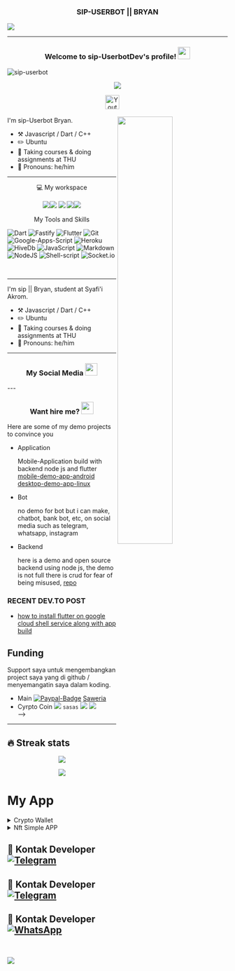 <h3 align="center"> SIP-USERBOT || BRYAN</h3>

![](https://user-images.githubusercontent.com/38845275/128774296-40a55843-1893-44e6-936e-5e71c7cf72de.png)

---

<h3 align="center">
  Welcome to sip-UserbotDev's profile!
  <img src="https://media.giphy.com/media/hvRJCLFzcasrR4ia7z/giphy.gif" width="28">
</h3>

<p align="left"> <img src="https://komarev.com/ghpvc/?username=sip-userbot&label=Profile%20views&color=0e75b6&style=plastic" alt="sip-userbot" /> </p>

<!-- Typing SVG by sip-Userbot- https://github.com/sip-Userbot/readme-typing-svg -->
<p align="center">
  <a href="https://github.com/sip-Userbot/readme-typing-svg"><img src="https://readme-typing-svg.herokuapp.com/?lines=Full-stack%20web%20and%20app%20developer;Self-taught%20UI%2FUX%20Designer;1%2B%20year%20of%20coding%20experience;Always%20learning%20new%20things&font=Fira%20Code&center=true&width=440&height=45&color=f75c7e&vCenter=true&size=22"></a>
</p>

<!-- Social icons section -->
<p align="center">
  <a href="https://www.youtube.com/channel/UC928-F8HenjZD1zNdMY42vA"><img width="32px" alt="Youtube" title="Youtube" src="https://i.imgur.com/qiXu7b2.png"/></a>
  &#8287;&#8287;&#8287;&#8287;&#8287;
</p>


[<img align="right" width="50%" src="https://bad-apple-github-readme.vercel.app/api?show_bg=1&username=sipdev">](https://metrics.lecoq.io/ouuan?template=classic)

I'm sip-Userbot Bryan.

-   :hammer_and_pick: Javascript / Dart / C++
-   :pencil2: Ubuntu
-   :seedling: Taking courses & doing assignments at THU
-   :man: Pronouns: he/him

---

<p align='center'>
  💻 My workspace<br/><br/>
  <img src="https://img.shields.io/badge/Msi-%23000000.svg?&style=for-the-badge&logo=msi&logoColor=white"/><img src="https://img.shields.io/badge/Linux%20Ubuntu-%230078D6.svg?&style=for-the-badge&logo=ubuntu&logoColor=white"/>
  <img src="https://img.shields.io/badge/amd-ryzen--5500u-%230071C5.svg?&style=for-the-badge&logo=amd&logoColor=white" />
  <img src="https://img.shields.io/badge/SSD-1TB-%230071C5.svg?&style=for-the-badge&logoColor=white" /><img src="https://img.shields.io/badge/RAM-8GB-%230071C5.svg?&style=for-the-badge&logo=rm&logoColor=white" />
</p>

<p align='center'>
 My Tools and Skills <br/>

![Dart](https://img.shields.io/badge/dart-%230175C2.svg?style=for-the-badge&logo=dart&logoColor=white)
![Fastify](https://img.shields.io/badge/fastify-%23000000.svg?style=for-the-badge&logo=fastify&logoColor=white)
![Flutter](https://img.shields.io/badge/Flutter-%2302569B.svg?style=for-the-badge&logo=Flutter&logoColor=white)
![Git](https://img.shields.io/badge/Git-F05032?style=for-the-badge&logo=git&logoColor=white)
![Google-Apps-Script](https://img.shields.io/badge/Google%20Apps%20Script-34A853?style=for-the-badge&logo=google-s&logoColor=white)
![Heroku](https://img.shields.io/badge/Heroku-430098?style=for-the-badge&logo=heroku&logoColor=white)
![HiveDb](https://img.shields.io/badge/HiveDb-CB3837?style=for-the-badge&logo=hive&logoColor=white)
![JavaScript](https://img.shields.io/badge/javascript-%23323330.svg?style=for-the-badge&logo=javascript&logoColor=%23F7DF1E)
![Markdown](https://img.shields.io/badge/Markdown-000000?style=for-the-badge&logo=markdown&logoColor=white)
![NodeJS](https://img.shields.io/badge/node.js-6DA55F?style=for-the-badge&logo=node.js&logoColor=white)
![Shell-script](https://img.shields.io/badge/Shell_Script-121011?style=for-the-badge&logo=gnu-bash&logoColor=white)
![Socket.io](https://img.shields.io/badge/Socket.io-010101?&style=for-the-badge&logo=Socket.io&logoColor=white)
</p>
<br>

---

I'm sip || Bryan, student at Syafi'i Akrom.

-   :hammer_and_pick: Javascript / Dart / C++
-   :pencil2: Ubuntu
-   :seedling: Taking courses & doing assignments at THU
-   :man: Pronouns: he/him


---

<h3 align="center">
  My Social Media
  <img src="https://media.giphy.com/media/hvRJCLFzcasrR4ia7z/giphy.gif" width="28">
</h3>
<!-- 
![Subscriber](https://custom-icon-badges.herokuapp.com/youtube/channel/subscribers/UCj9stNGVvQJspYMp8-lG_ng?color=%23E05D44&label=SUBSCRIBE&logo=video&logoColor=white&style=for-the-badge&labelColor=CE4630)
![](https://custom-icon-badges.herokuapp.com/youtube/channel/views/UCj9stNGVvQJspYMp8-lG_ng?color=%23E1AD0E&logo=video&logoColor=white&style=for-the-badge&labelColor=C79600)
![Stars](https://custom-icon-badges.herokuapp.com/badge/dynamic/json?logo=star&color=55960c&labelColor=488207&label=Stars&style=for-the-badge&query=%24.stars&url=https://api.github-star-counter.workers.dev/user/sip-userbotdev)
![](https://custom-icon-badges.herokuapp.com/github/followers/nathdev?color=236ad3&labelColor=1155ba&style=for-the-badge&logo=person-add&label=Follow&logoColor=white)
[![Custom badge](https://img.shields.io/badge/instagram-%23E4405F.svg?&style=for-the-badge&logo=instagram&logoColor=white)](https://www.instagram.com/Mr_cardd/)
[![Custom badge](https://img.shields.io/badge/twitter-%231DA1F2.svg?&style=for-the-badge&logo=twitter&logoColor=white)](https://twitter.com/sipdev/)
[![Custom badge](https://img.shields.io/badge/Telegram-2CA5E0?style=for-the-badge&logo=telegram&logoColor=white)](https://t.me/Klyuserbot)
[![Custom badge](https://img.shields.io/badge/Website-FF7139?style=for-the-badge&logo=Firefox-Browser&logoColor=white)](https://sipdev.com/)
[![Custom badge](https://img.shields.io/badge/GitHub-100000?style=for-the-badge&logo=github&logoColor=white)](https://github.com/sip-userbot)
[![Custom badge](https://img.shields.io/badge/dev.to-100000?style=for-the-badge&logo=dev.to&logoColor=white)](https://dev.to/sipdev)
[![Custom badge](https://img.shields.io/badge/devdojo-100000?style=for-the-badge&logo=devdojo&logoColor=white)](https://devdojo.com/sipdev) -->
---

<h3 align="center">
  Want hire me?
  <img src="https://media.giphy.com/media/hvRJCLFzcasrR4ia7z/giphy.gif" width="28">
</h3>

Here are some of my demo projects to convince you

- Application

  Mobile-Application build with backend node js and flutter [mobile-demo-app-android](https://github.com/sip-userbot) [desktop-demo-app-linux](https://github.com/assets/demo)

- Bot

  no demo for bot but i can make,
  chatbot, bank bot, etc, on social media such as telegram, whatsapp, instagram

- Backend

  here is a demo and open source backend using node js, the demo is not full there is crud for fear of being misused, [repo](https://github.com/sip-userbot/free-api-dev)

### RECENT DEV.TO POST
<!-- BLOG-POST-LIST:START -->
- [how to install flutter on google cloud shell service along with app build](https://dev.to/sip-userbotdev/how-to-install-flutter-on-google-cloud-shell-service-along-with-app-build-5eii)
<!-- BLOG-POST-LIST:END -->

## Funding

Support saya untuk mengembangkan project saya yang di github / menyemangatin saya dalam koding.
- Main
[![Paypal-Badge](https://img.shields.io/badge/paypal-%2300457C.svg?&style=for-the-badge&logo=paypal&logoColor=white)](https://www.paypal.com/paypalme/nathdev)
[Saweria](https://saweria.co/sip-userbotdev)
- Cyrpto Coin
  ![](https://img.shields.io/badge/Bitcoin-000000?style=for-the-badge&logo=bitcoin&logoColor=white) ```sasas```
  ![](https://img.shields.io/badge/Ethereum-3C3C3D?style=for-the-badge&logo=Ethereum&logoColor=white)
  ![](https://img.shields.io/badge/dogecoin-C2A633?style=for-the-badge&logo=dogecoin&logoColor=white)
<br> -->


---
## 🔥 Streak stats
<p align="center"><a href="https://github.com/sip-Userbot"><img src="https://github-readme-stats.vercel.app/api?username=sip-Userbot&show_icons=true&theme=radical"></a></p>
<p align="center"><a href="https://github.com/sip-Userbot"><img src="https://github-readme-stats.vercel.app/api/top-langs/?username=sip-Userbot&theme=radical&layout=compact"></a></p> 

# My App 
<details>
  <summary>Crypto Wallet</summary>
  
![](https://github.com/sip-Userbot/sip-userbot/blob/main/flutter/crypto_wallet/crypto_wallet.png)

</details>

<details>
  <summary>Nft Simple APP</summary>
  
![](https://github.com/sip-Userbot/sip-userbot/blob/main/flutter/nft_simple_app/1.png)
![](https://github.com/sip-Userbot/sip-userbot/blob/main/flutter/nft_simple_app/2.png)

</details>

## 📲 Kontak Developer [![Telegram](https://img.shields.io/badge/telegram-1b77FF.svg?style=for-the-badge&logo=telegram)](https://t.me/Klyuserbot) 
## 📲 Kontak Developer [![Telegram](https://img.shields.io/badge/telegram-1b77FF.svg?style=for-the-badge&logo=telegram)](https://t.me/suportNande)
## 📲 Kontak Developer [![WhatsApp](https://img.shields.io/badge/whatsapp-1b77FF.svg?style=for-the-badge&logo=whatsapp)](https://wa.me/6281548247681)
<br>

<p>
    <a href="https://instagram.com/Mr_cardd" target="blank"><img src="https://img.shields.io/badge/Instagram-30302f?style=flat&logo=instagram" /></a>
